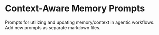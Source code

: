 # Context-Aware Memory Prompts

Prompts for utilizing and updating memory/context in agentic workflows. Add new prompts as separate markdown files.
